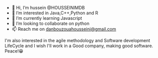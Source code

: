 - 👋 Hi, I’m hussein @HOUSSEINIMDB
- 👀 I’m interested in Java,C++,Python and R 
- 🌱 I’m currently learning Javascript
- 💞️ I’m looking to collaborate on python
- 📫 Reach me on  danbouzouahousseini@gmail.com 

I'm also interested in the agile methodology and Software development LifeCycle 
and I wish I'll work in a Good company, making good software.
Peace!😁
<!---
HOUSSEINIMDB/HOUSSEINIMDB is a ✨ special ✨ repository because its `README.md` (this file) appears on your GitHub profile.
You can click the Preview link to take a look at your changes.
--->
